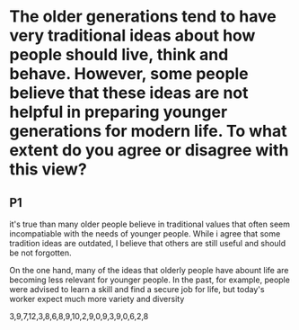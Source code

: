 # The older generations tend to have very traditional ideas about how people should live, think and behave. However, some people believe that these ideas are not helpful in preparing younger generations for modern life. To what extent do you agree or disagree with this view?


## P1 
  
it's true than many older people believe in traditional values that often seem incompatiable with the needs of younger people. While i agree that some tradition ideas are outdated, I believe that 
others are still useful and should be not forgotten.

On the one hand, many of the ideas that olderly people have abount life are becoming less relevant for younger people. In the past, for example, people were advised to learn a skill and find a secure job for life, but today's worker expect much more variety and diversity



3,9,7,12,3,8,6,8,9,10,2,9,0,9,3,9,0,6,2,8